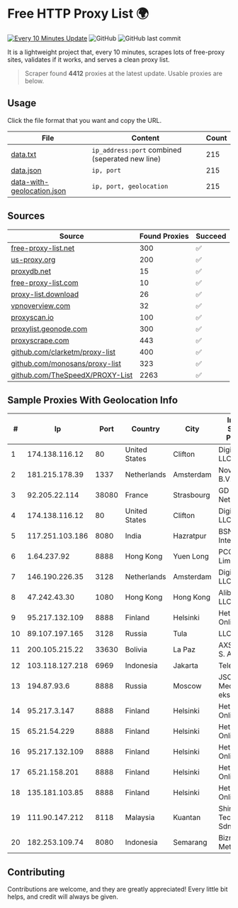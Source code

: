 
# Free HTTP Proxy List 🌍

[![Every 10 Minutes Update](https://github.com/mertguvencli/http-proxy-list/actions/workflows/main.yml/badge.svg?branch=main)](https://github.com/mertguvencli/http-proxy-list/actions/workflows/main.yml)
![GitHub](https://img.shields.io/github/license/mertguvencli/http-proxy-list)
![GitHub last commit](https://img.shields.io/github/last-commit/mertguvencli/http-proxy-list)

It is a lightweight project that, every 10 minutes, scrapes lots of free-proxy sites, validates if it works, and serves a clean proxy list.


> Scraper found **4412** proxies at the latest update. Usable proxies are below.

## Usage

Click the file format that you want and copy the URL.


|File|Content|Count|
|----|-------|-----|
|[data.txt](https://raw.githubusercontent.com/mertguvencli/http-proxy-list/main/proxy-list/data.txt)|`ip_address:port` combined (seperated new line)|215|
|[data.json](https://raw.githubusercontent.com/mertguvencli/http-proxy-list/main/proxy-list/data.json)|`ip, port`|215|
|[data-with-geolocation.json](https://raw.githubusercontent.com/mertguvencli/http-proxy-list/main/proxy-list/data-with-geolocation.json)|`ip, port, geolocation`|215|

## Sources

|Source|Found Proxies|Succeed|
|------|-------------|-------|
|[free-proxy-list.net](https://free-proxy-list.net)|300|✅|
|[us-proxy.org](https://www.us-proxy.org)|200|✅|
|[proxydb.net](http://proxydb.net)|15|✅|
|[free-proxy-list.com](https://free-proxy-list.com/?page=&port=&type%5B%5D=http&type%5B%5D=https&up_time=0&search=Search)|10|✅|
|[proxy-list.download](https://www.proxy-list.download/HTTP)|26|✅|
|[vpnoverview.com](https://vpnoverview.com/privacy/anonymous-browsing/free-proxy-servers)|32|✅|
|[proxyscan.io](https://www.proxyscan.io)|100|✅|
|[proxylist.geonode.com](https://proxylist.geonode.com/api/proxy-list?limit=300&page=1&sort_by=lastChecked&sort_type=desc&protocols=http,https)|300|✅|
|[proxyscrape.com](https://api.proxyscrape.com/v2/?request=displayproxies&protocol=http&timeout=10000&country=all&ssl=all&anonymity=all)|443|✅|
|[github.com/clarketm/proxy-list](https://raw.githubusercontent.com/clarketm/proxy-list/master/proxy-list-raw.txt)|400|✅|
|[github.com/monosans/proxy-list](https://raw.githubusercontent.com/monosans/proxy-list/main/proxies/http.txt)|323|✅|
|[github.com/TheSpeedX/PROXY-List](https://raw.githubusercontent.com/TheSpeedX/PROXY-List/master/http.txt)|2263|✅|


## Sample Proxies With Geolocation Info

|#|Ip|Port|Country|City|Internet Service Provider|
|-|--|----|-------|----|-------------------------|
|1|174.138.116.12|80|United States|Clifton|DigitalOcean, LLC|
|2|181.215.178.39|1337|Netherlands|Amsterdam|NovoServe B.V.|
|3|92.205.22.114|38080|France|Strasbourg|GD MASS Network|
|4|174.138.116.12|80|United States|Clifton|DigitalOcean, LLC|
|5|117.251.103.186|8080|India|Hazratpur|BSNL Internet|
|6|1.64.237.92|8888|Hong Kong|Yuen Long|PCCW IMS Limited|
|7|146.190.226.35|3128|Netherlands|Amsterdam|DigitalOcean, LLC|
|8|47.242.43.30|1080|Hong Kong|Hong Kong|Alibaba.com LLC|
|9|95.217.132.109|8888|Finland|Helsinki|Hetzner Online GmbH|
|10|89.107.197.165|3128|Russia|Tula|LLC TK Altair|
|11|200.105.215.22|33630|Bolivia|La Paz|AXS Bolivia S. A.|
|12|103.118.127.218|6969|Indonesia|Jakarta|Tele|
|13|194.87.93.6|8888|Russia|Moscow|JSC Mediasoft ekspert|
|14|95.217.3.147|8888|Finland|Helsinki|Hetzner Online GmbH|
|15|65.21.54.229|8888|Finland|Helsinki|Hetzner Online GmbH|
|16|95.217.132.109|8888|Finland|Helsinki|Hetzner Online GmbH|
|17|65.21.158.201|8888|Finland|Helsinki|Hetzner Online GmbH|
|18|135.181.103.85|8888|Finland|Helsinki|Hetzner Online GmbH|
|19|111.90.147.212|8118|Malaysia|Kuantan|Shinjiru Technology Sdn Bhd|
|20|182.253.109.74|8080|Indonesia|Semarang|Biznet Metronet|



## Contributing

Contributions are welcome, and they are greatly appreciated! Every
little bit helps, and credit will always be given.

